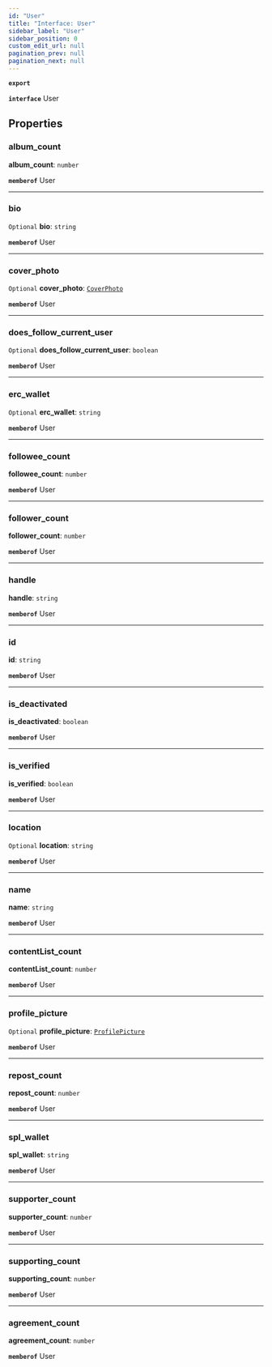 ```yaml
---
id: "User"
title: "Interface: User"
sidebar_label: "User"
sidebar_position: 0
custom_edit_url: null
pagination_prev: null
pagination_next: null
---
```


**`export`**

**`interface`** User

## Properties

### album\_count

 **album\_count**: `number`

**`memberof`** User

___

### bio

 `Optional` **bio**: `string`

**`memberof`** User

___

### cover\_photo

 `Optional` **cover\_photo**: [`CoverPhoto`](CoverPhoto.md)

**`memberof`** User

___

### does\_follow\_current\_user

 `Optional` **does\_follow\_current\_user**: `boolean`

**`memberof`** User

___

### erc\_wallet

 `Optional` **erc\_wallet**: `string`

**`memberof`** User

___

### followee\_count

 **followee\_count**: `number`

**`memberof`** User

___

### follower\_count

 **follower\_count**: `number`

**`memberof`** User

___

### handle

 **handle**: `string`

**`memberof`** User

___

### id

 **id**: `string`

**`memberof`** User

___

### is\_deactivated

 **is\_deactivated**: `boolean`

**`memberof`** User

___

### is\_verified

 **is\_verified**: `boolean`

**`memberof`** User

___

### location

 `Optional` **location**: `string`

**`memberof`** User

___

### name

 **name**: `string`

**`memberof`** User

___

### contentList\_count

 **contentList\_count**: `number`

**`memberof`** User

___

### profile\_picture

 `Optional` **profile\_picture**: [`ProfilePicture`](ProfilePicture.md)

**`memberof`** User

___

### repost\_count

 **repost\_count**: `number`

**`memberof`** User

___

### spl\_wallet

 **spl\_wallet**: `string`

**`memberof`** User

___

### supporter\_count

 **supporter\_count**: `number`

**`memberof`** User

___

### supporting\_count

 **supporting\_count**: `number`

**`memberof`** User

___

### agreement\_count

 **agreement\_count**: `number`

**`memberof`** User
